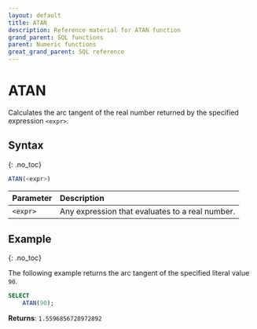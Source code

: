 ```yaml
---
layout: default
title: ATAN
description: Reference material for ATAN function
grand_parent: SQL functions
parent: Numeric functions
great_grand_parent: SQL reference
---
```


# ATAN

Calculates the arc tangent of the real number returned by the specified expression `<expr>`.

## Syntax
{: .no_toc}

```sql
ATAN(<expr>)
```

| Parameter | Description |
| :-------- | :-----------|
| `<expr>`  | Any expression that evaluates to a real number. |

## Example
{: .no_toc}

The following example returns the arc tangent of the specified literal value `90`.

```sql
SELECT
    ATAN(90);
```

**Returns**: `1.5596856728972892`
